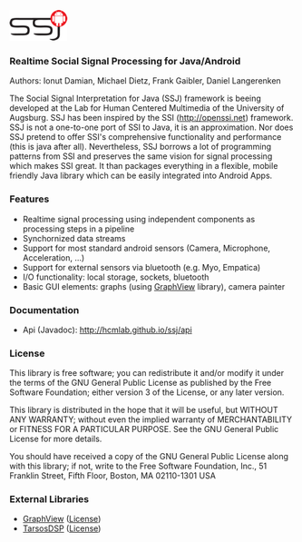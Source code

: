 ![Logo](/assets/logo_w100.png) 
### Realtime Social Signal Processing for Java/Android

Authors: Ionut Damian, Michael Dietz, Frank Gaibler, Daniel Langerenken

The Social Signal Interpretation for Java (SSJ) framework is beeing developed at the Lab for Human Centered Multimedia of the University of Augsburg.
SSJ has been inspired by the SSI (http://openssi.net) framework. SSJ is not a one-to-one port of SSI to Java, it is an approximation. Nor does SSJ pretend to offer SSI's comprehensive functionality and performance (this is java after all). Nevertheless, SSJ borrows a lot of programming patterns from SSI and preserves the same vision for signal processing which makes SSI great. It than packages everything in a flexible, mobile friendly Java library which can be easily integrated into Android Apps.

### Features
* Realtime signal processing using independent components as processing steps in a pipeline
* Synchornized data streams
* Support for most standard android sensors (Camera, Microphone, Acceleration, ...)
* Support for external sensors via bluetooth (e.g. Myo, Empatica)
* I/O functionality: local storage, sockets, bluetooth
* Basic GUI elements: graphs (using [GraphView](https://github.com/hcmlab/GraphView) library), camera painter

### Documentation
* Api (Javadoc): http://hcmlab.github.io/ssj/api

### License
This library is free software; you can redistribute it and/or modify it under the terms of the GNU General Public License as published by the Free Software Foundation; either version 3 of the License, or any later version.

This library is distributed in the hope that it will be useful, but WITHOUT ANY WARRANTY; without even the implied warranty of MERCHANTABILITY or FITNESS FOR A PARTICULAR PURPOSE. See the GNU General Public License for more details.

You should have received a copy of the GNU General Public License along with this library; if not, write to the Free Software Foundation, Inc., 51 Franklin Street, Fifth Floor, Boston, MA  02110-1301  USA

### External Libraries
* [GraphView](https://github.com/hcmlab/GraphView) ([License](https://github.com/hcmlab/GraphView/blob/master/license.txt))
* [TarsosDSP](https://github.com/JorenSix/TarsosDSP) ([License](https://github.com/JorenSix/TarsosDSP/blob/master/license.txt))
